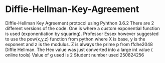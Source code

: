 # Diffie-Hellman-Key-Agreement
Diffie-Hellman Key Agreement protocol using Pyhthon 3.6.2
There are 2 different versions of the code.
One is where a custom exponential function is used (exponentiation by squaring).
Professor Essex however suggested to use the pow(x,y,z) function from python where
X is base, y is the exponent and z is the modulus.
Z is always the prime p from ffdhe2048 Diffie Hellman.
The Hex value was just converted into a large int value ( online tools)
Value of g used is 2
Student number used 250824256
